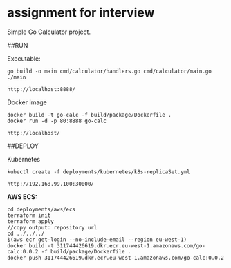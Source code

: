 # assignment for interview

Simple Go Calculator project.

##RUN

Executable:
```
go build -o main cmd/calculator/handlers.go cmd/calculator/main.go
./main

http://localhost:8888/
```

Docker image
```
docker build -t go-calc -f build/package/Dockerfile .
docker run -d -p 80:8888 go-calc

http://localhost/
```

##DEPLOY

Kubernetes
```
kubectl create -f deployments/kubernetes/k8s-replicaSet.yml

http://192.168.99.100:30000/
```

**AWS ECS:**
```
cd deployments/aws/ecs
terraform init
terraform apply
//copy output: repository url
cd ../../../
$(aws ecr get-login --no-include-email --region eu-west-1)
docker build -t 311744426619.dkr.ecr.eu-west-1.amazonaws.com/go-calc:0.0.2 -f build/package/Dockerfile .
docker push 311744426619.dkr.ecr.eu-west-1.amazonaws.com/go-calc:0.0.2
```
